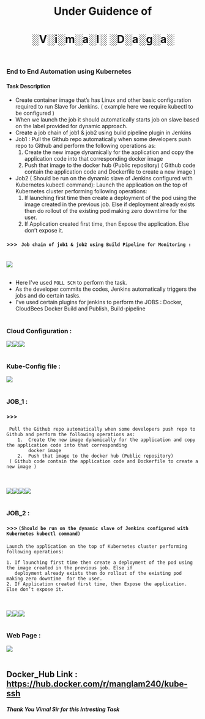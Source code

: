 # <div align="center"> Under Guidence of </div>
# <div align="center"> ░V░i░m░a░l░ ░D░a░g░a░ </div><br>
### End to End Automation using Kubernetes
#### Task Description
 - Create container image that’s has Linux  and other basic configuration required to run Slave for Jenkins. ( example here we require kubectl to be configured )
 - When we launch the job it should automatically starts job on slave based on the label provided for dynamic approach.
 - Create a job chain of job1 & job2 using build pipeline plugin in Jenkins 
 - Job1 : Pull the Github repo automatically when some developers push repo to Github and perform the following operations as:
    1.  Create the new image dynamically for the application and copy the application code into that corresponding docker image
    2.  Push that image to the docker hub (Public repository) 
 ( Github code contain the application code and Dockerfile to create a new image )
 - Job2 ( Should be run on the dynamic slave of Jenkins configured with Kubernetes kubectl command): Launch the application on the top of Kubernetes cluster performing following operations:
    1.  If launching first time then create a deployment of the pod using the image created in the previous job. Else if deployment already exists then do rollout of the existing pod making zero downtime  for the user.
    2. If Application created first time, then Expose the application. Else don’t expose it.

#### >>> ` Job chain of job1 & job2 using Build Pipeline for Monitoring :` <br><br>
<img src="images/Build-pipeline.png"><br><br>
 
- Here I've used `POLL SCM` to perform the task.
- As the developer commits the codes, Jenkins automatically triggers the jobs and do certain tasks.
- I've used certain plugins for jenkins to perform the JOBS : Docker, CloudBees Docker Build and Publish, Build-pipeline<br><br>
### Cloud Configuration :
<img src="images/cloud-config1.1.png"><img src="images/cloud-config1.2.png"><img src="images/cloud-config1.3.png"><br><br>
### Kube-Config file :
<img src="images/kube-config file.png"><br><br>
### JOB_1 : 
#### >>>
```
 Pull the Github repo automatically when some developers push repo to Github and perform the following operations as:
    1.  Create the new image dynamically for the application and copy the application code into that corresponding 
        docker image
    2.  Push that image to the docker hub (Public repository) 
 ( Github code contain the application code and Dockerfile to create a new image )
```
<br><br>
<img src="images/job1.1.png"><img src="images/job1.2.png"><img src="images/job1.3.png"><img src="images/job1.4.png"><br><br>
### JOB_2 : <br>
#### >>> `(Should be run on the dynamic slave of Jenkins configured with Kubernetes kubectl command)`
```
Launch the application on the top of Kubernetes cluster performing following operations:

1. If launching first time then create a deployment of the pod using the image created in the previous job. Else if
   deployment already exists then do rollout of the existing pod making zero downtime  for the user.
2. If Application created first time, then Expose the application. Else don’t expose it.
``` 
<br><br>
<img src="images/job2.1.png"><img src="images/job2.2.png"><img src="images/rollout-deployment.png"><br><br>
### Web Page :
<img src="images/web-page.png"><br><br>

## Docker_Hub Link : https://hub.docker.com/r/manglam240/kube-ssh


##### Thank You Vimal Sir for this Intresting Task
